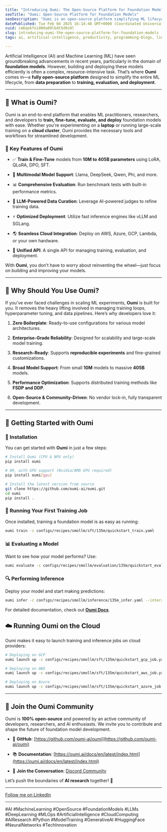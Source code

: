 ```yaml
---
title: "Introducing Oumi: The Open-Source Platform for Foundation Models"
seoTitle: "Oumi: Open-Source Platform for Foundation Models"
seoDescription: "Oumi is an open-source platform simplifying ML lifecycle for training and deploying models with 10M to 405B parameters"
datePublished: Tue Feb 04 2025 16:14:48 GMT+0000 (Coordinated Universal Time)
cuid: cm6qokfoi000a09lbdt5d9s9l
slug: introducing-oumi-the-open-source-platform-for-foundation-models
tags: ai, artificial-intelligence, productivity, programming-blogs, linux, aws, python, data-science, computer-science, learning, python3, ml, programming-tips, ai-tools, oumi

---
```


Artificial Intelligence (AI) and Machine Learning (ML) have seen groundbreaking advancements in recent years, particularly in the domain of **foundation models**. However, building and deploying these models efficiently is often a complex, resource-intensive task. That’s where **Oumi** comes in—a **fully open-source platform** designed to simplify the entire ML lifecycle, from **data preparation** to **training, evaluation, and deployment**.

---

## 🚀 What is Oumi?

Oumi is an end-to-end platform that enables ML practitioners, researchers, and developers to **train, fine-tune, evaluate, and deploy** foundation models with ease. Whether you're experimenting on a **laptop** or running large-scale training on a **cloud cluster**, Oumi provides the necessary tools and workflows for streamlined development.

### 🌟 Key Features of Oumi

* ✅ **Train & Fine-Tune** models from **10M to 405B parameters** using LoRA, QLoRA, DPO, SFT.
    
* 🤖 **Multimodal Model Support**: Llama, DeepSeek, Qwen, Phi, and more.
    
* 📊 **Comprehensive Evaluation**: Run benchmark tests with built-in performance metrics.
    
* 🔄 **LLM-Powered Data Curation**: Leverage AI-powered judges to refine training data.
    
* ⚡ **Optimized Deployment**: Utilize fast inference engines like vLLM and SGLang.
    
* 🌎 **Seamless Cloud Integration**: Deploy on AWS, Azure, GCP, Lambda, or your own hardware.
    
* 🔌 **Unified API**: A single API for managing training, evaluation, and deployment.
    

With **Oumi**, you don’t have to worry about reinventing the wheel—just focus on building and improving your models.

---

## 🎯 Why Should You Use Oumi?

If you’ve ever faced challenges in scaling ML experiments, **Oumi** is built for you. It removes the heavy lifting involved in managing training loops, hyperparameter tuning, and data pipelines. Here’s why developers love it:

1. **Zero Boilerplate**: Ready-to-use configurations for various model architectures.
    
2. **Enterprise-Grade Reliability**: Designed for scalability and large-scale model training.
    
3. **Research-Ready**: Supports **reproducible experiments** and fine-grained customizations.
    
4. **Broad Model Support**: From small **10M** models to massive **405B** models.
    
5. **Performance Optimization**: Supports distributed training methods like **FSDP and DDP**.
    
6. **Open-Source & Community-Driven**: No vendor lock-in, fully transparent development.
    

---

## 📖 Getting Started with Oumi

### 🚀 Installation

You can get started with **Oumi** in just a few steps:

```bash
# Install Oumi (CPU & NPU only)
pip install oumi  

# OR, with GPU support (Nvidia/AMD GPU required)
pip install oumi[gpu]  

# Install the latest version from source
git clone https://github.com/oumi-ai/oumi.git
cd oumi
pip install .
```

### 🏃 Running Your First Training Job

Once installed, training a foundation model is as easy as running:

```bash
oumi train -c configs/recipes/smollm/sft/135m/quickstart_train.yaml
```

### 📊 Evaluating a Model

Want to see how your model performs? Use:

```bash
oumi evaluate -c configs/recipes/smollm/evaluation/135m/quickstart_eval.yaml
```

### 🔍 Performing Inference

Deploy your model and start making predictions:

```bash
oumi infer -c configs/recipes/smollm/inference/135m_infer.yaml --interactive
```

For detailed documentation, check out [**Oumi Docs**](https://oumi.ai/docs/en/latest/index.html).

## ☁️ Running Oumi on the Cloud

Oumi makes it easy to launch training and inference jobs on cloud providers:

```bash
# Deploying on GCP
oumi launch up -c configs/recipes/smollm/sft/135m/quickstart_gcp_job.yaml

# Deploying on AWS
oumi launch up -c configs/recipes/smollm/sft/135m/quickstart_aws_job.yaml

# Deploying on Azure
oumi launch up -c configs/recipes/smollm/sft/135m/quickstart_azure_job.yaml
```

---

## 🤝 Join the Oumi Community

Oumi is **100% open-source** and powered by an active community of developers, researchers, and AI enthusiasts. We invite you to contribute and shape the future of foundation model development.

* 📂 **GitHub**: [https://github.com/oumi-ai/oumi](https://github.com/oumi-ai/oumi)
    
* 📚 **Documentation**: [https://oumi.ai/docs/en/latest/index.html](https://oumi.ai/docs/en/latest/index.html)
    
* 💬 **Join the Conversation**: [Discord Community](https://discord.gg/oumi)
    

Let’s push the boundaries of **AI research** together! 🚀

---

[Follow me on LinkedIn](https://www.linkedin.com/in/lovishgoyalofficial-in/)

---

#AI #MachineLearning #OpenSource #FoundationModels #LLMs #DeepLearning #MLOps #ArtificialIntelligence #CloudComputing #AIResearch #Python #ModelTraining #GenerativeAI #HuggingFace #NeuralNetworks #TechInnovation